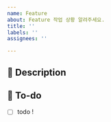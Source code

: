 ```yaml
---
name: Feature
about: Feature 작업 상황 알려주세요.
title: ''
labels: ''
assignees: ''

---
```


## 📌  Description
<!-- 구현할 기능에 대해 설명해주세요. -->

## 📝  To-do
<!-- 해야 할 일들을 적어주세요. -->
- [ ] todo !

